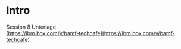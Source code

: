 # Intro

Session 8 Unterlage  
[https://ibm.box.com/v/bamf-techcafe](https://ibm.box.com/v/bamf-techcafe)

